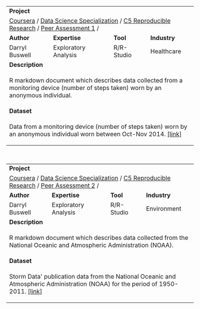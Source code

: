 <table>
<tr></tr>
<tr>
<td colspan = "4"><b>Project</b></td>
</tr>
<tr>
<td colspan = "4">
<a href="https://github.com/buswedg/Coursera/">Coursera</a> / <a href="https://github.com/buswedg/Coursera/tree/master/Data%20Science%20Specialization/">Data Science Specialization</a> / <a href="https://github.com/buswedg/Coursera/tree/master/Data%20Science%20Specialization/C5%20Reproducible%20Research/">C5 Reproducible Research</a> / <a href="https://github.com/buswedg/Coursera/tree/master/Data%20Science%20Specialization/C5%20Reproducible%20Research/Peer%20Assessment%201/">Peer Assessment 1</a> / 
</td>
</tr>
<tr>
<td><b>Author</b></td>
<td><b>Expertise</b></td>
<td><b>Tool</b></td>
<td><b>Industry</b></td>
</tr>
<tr>
<td>
Darryl Buswell
</td>
<td>
Exploratory Analysis
</td>
<td>
R/R-Studio
</td>
<td>
Healthcare
</td>
</tr>
<tr>
<td colspan="4"><b>Description</b></td>
</tr>
<tr>
<td colspan="4">
<p>R markdown document which describes data collected from a monitoring device (number of steps taken) worn by an anonymous individual.</p>
</td>
</tr>
<tr>
<td colspan="4"><b>Dataset</b></td>
</tr>
<tr>
<td colspan="4">
<p>Data from a monitoring device (number of steps taken) worn by an anonymous individual worn between Oct-Nov 2014. <a href = "https://d396qusza40orc.cloudfront.net/repdata%2Fdata%2Factivity.zip">[link]</a></p>
</td>
</tr>
</table>

<br>

<table>
<tr></tr>
<tr>
<td colspan = "4"><b>Project</b></td>
</tr>
<tr>
<td colspan = "4">
<a href="https://github.com/buswedg/Coursera/">Coursera</a> / <a href="https://github.com/buswedg/Coursera/tree/master/Data%20Science%20Specialization/">Data Science Specialization</a> / <a href="https://github.com/buswedg/Coursera/tree/master/Data%20Science%20Specialization/C5%20Reproducible%20Research/">C5 Reproducible Research</a> / <a href="https://github.com/buswedg/Coursera/tree/master/Data%20Science%20Specialization/C5%20Reproducible%20Research/Peer%20Assessment%202/">Peer Assessment 2</a> / 
</td>
</tr>
<tr>
<td><b>Author</b></td>
<td><b>Expertise</b></td>
<td><b>Tool</b></td>
<td><b>Industry</b></td>
</tr>
<tr>
<td>
Darryl Buswell
</td>
<td>
Exploratory Analysis
</td>
<td>
R/R-Studio
</td>
<td>
Environment
</td>
</tr>
<tr>
<td colspan="4"><b>Description</b></td>
</tr>
<tr>
<td colspan="4">
<p>R markdown document which describes data collected from the National Oceanic and Atmospheric Administration (NOAA).</p>
</td>
</tr>
<tr>
<td colspan="4"><b>Dataset</b></td>
</tr>
<tr>
<td colspan="4">
<p>Storm Data' publication data from the National Oceanic and Atmospheric Administration (NOAA) for the period of 1950-2011. <a href = "https://d396qusza40orc.cloudfront.net/repdata%2Fdata%2FStormData.csv.bz2">[link]</a></p>
</td>
</tr>
</table>